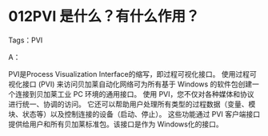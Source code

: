 # 012PVI 是什么？有什么作用？
Tags：PVI

A： 

PVI是Process Visualization Interface的缩写，即过程可视化接口。
使用过程可视化接口 (PVI) 来访问贝加莱自动化网络可为所有基于 Windows 的软件包创建一个连接到贝加莱工业 PC 环境的通用接口。
使用 PVI，您不仅对各种媒体和协议进行统一、协调的访问。
它还可以帮助用户处理所有类型的过程数据（变量、模块、状态等）以及控制连接的设备（启动、停止）。
这些功能通过 PVI 客户端接口提供给用户和所有贝加莱标准包。该接口是作为 Windows化的接口。